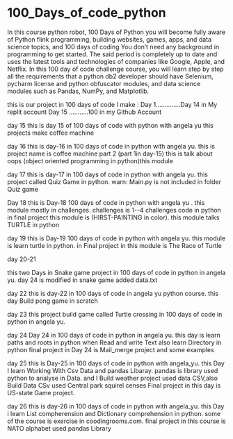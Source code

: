 # 100_Days_of_code_python

In this course python robot, 100 Days of Python you will become fully aware of Python flink programming, building websites,
games, apps, and data science topics, and 100 days of coding You don’t need any background in programming to get started. 
The said period is completely up to date and uses the latest tools and technologies of companies like Google, Apple, and Netflix. 
In this 100 day of code challenge course, you will learn step by step all the requirements that a python db2 developer should have Selenium, 
pycharm license and python obfuscator modules, and data science modules such as Pandas, NumPy, and Matplotlib.


this is our project in 100 days of code I make :
Day 1..............Day 14 in My replit account 
Day 15 ...........100 in my Github Account

day 15
this is day 15 of 100 days of code with python with angela yu
this projects make coffee machine
 
day 16
this is day-16 in 100 days of code in python with angela yu.
this is project name is coffee machine part 2 (part 1in day-15) 
this is talk about oops (object oriented programming in python)this module

day 17
this is day-17 in 100 days of code in python with angela yu.
this project called Quiz Game in python.
warn:
Main.py is not included  in folder Quiz game

Day 18
this is Day-18 100 days of code in python with angela yu .
this module mostly in challenges.
challenges is 1--4 challenges code in python
in final project this module is (HIRST-PAINTING in color).
this module talks TURTLE in python

day 19
this is Day-19 100 days of code in python with angela yu.
this module is learn turtle in python.
in Final project in this module is The Race of Turtle


day 20-21

this two Days in Snake game project in 100 days of code in python in angela yu.
day 24 is modified in snake game added data.txt

day 22
this is day-22 in 100 days of code in angela yu python course.
this day Build pong game in scratch

day 23
this project build game called Turtle crossing in 100 days of code in python in angela yu.

day 24
Day 24 in 100 days of code in python in angela yu.
this day is learn paths and roots in python when Read and write Text
also learn Directory in python 
final project in Day 24 is Mail_merge project and some examples

day 25
this is Day-25 in 100 days of code in python with angela_yu.
this Day I learn Working With Csv Data and pandas Libaray.
pandas is library used python to analyse in Data.
and I Build weather project used data CSV,also 
Build Data CSv used Central park  squirel censes
Final project in this day is US-state Game project.

day 26
this is day-26 in 100 days of code in python with angela_yu.
this Day i learn List compherension and Dictionary comprehension in python.
some of the course is exercise in coodingrooms.com.
final project in this course is NATO alphabet used pandas Library





